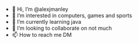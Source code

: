 - 👋 Hi, I’m @alexjmanley
- 👀 I’m interested in computers, games and sports
- 🌱 I’m currently learning java
- 💞️ I’m looking to collaborate on not much 
- 📫 How to reach me DM

<!---
alexjmanley/alexjmanley is a ✨ special ✨ repository because its `README.md` (this file) appears on your GitHub profile.
You can click the Preview link to take a look at your changes.
--->
